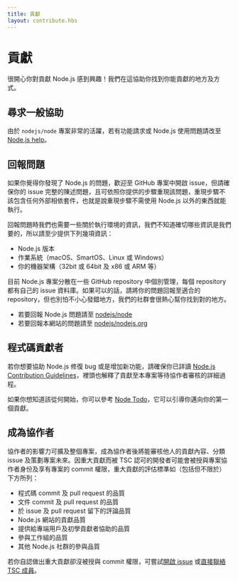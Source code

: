```yaml
---
title: 貢獻
layout: contribute.hbs
---
```


# 貢獻

很開心你對貢獻 Node.js 感到興趣！我們在這協助你找到你能貢獻的地方及方式。

## 尋求一般協助

由於 `nodejs/node` 專案非常的活躍，若有功能請求或 Node.js 使用問題請改至 [Node.js help](https://github.com/nodejs/help/issues)。

## 回報問題

如果你覺得你發現了 Node.js 的問題，歡迎至 GitHub 專案中開啟 issue，但請確保你的 issue 完整的陳述問題，且可依照你提供的步驟重現該問題，重現步驟不該包含任何外部相依套件，也就是說重現步驟不需使用 Node.js 以外的東西就能執行。

回報問題時我們也需要一些關於執行環境的資訊，我們不知道確切哪些資訊是我們要的，所以請至少提供下列幾項資訊：

* Node.js 版本
* 作業系統（macOS、SmartOS、Linux 或 Windows）
* 你的機器架構（32bit 或 64bit 及 x86 或 ARM 等）

目前 Node.js 專案分散在一些 GitHub repository 中個別管理，每個 repository 都有自己的 issue 資料庫。如果可以的話，請將你的問題回報至適合的 repository，但也別怕不小心發錯地方，我們的社群會很熱心幫你找到對的地方。

* 若要回報 Node.js 問題請至 [nodejs/node](https://github.com/nodejs/node)
* 若要回報本網站的問題請至 [nodejs/nodejs.org](https://github.com/nodejs/nodejs.org/issues)

## 程式碼貢獻者

若你想要協助 Node.js 修復 bug 或是增加新功能，請確保你已詳讀 [Node.js Contribution Guidelines](https://github.com/nodejs/node/blob/master/CONTRIBUTING.md#pull-requests)，裡頭也解釋了貢獻至本專案等待協作者審核的詳細過程。

如果你想知道該從何開始，你可以參考 [Node Todo](https://www.nodetodo.org/)，它可以引導你邁向你的第一個貢獻。

## 成為協作者

協作者的影響力可擴及整個專案，成為協作者後將能審核他人的貢獻內容、分類 issue 及策劃專案未來。因重大貢獻而被 TSC 認可的開發者可能會被授與專案協作者身份及享有專案的 commit 權限，重大貢獻的評估標準如（包括但不限於）下方所列：

* 程式碼 commit 及 pull request 的品質
* 文件 commit 及 pull request 的品質
* 於 issue 及 pull request 留下的評論品質
* Node.js 網站的貢獻品質
* 提供給專端用戶及初學貢獻者協助的品質
* 參與工作組的品質
* 其他 Node.js 社群的參與品質

若你自認做出重大貢獻卻沒被授與 commit 權限，可嘗試[開啟 issue](https://github.com/nodejs/TSC/issues) 或[直接聯絡 TSC 成員](https://github.com/nodejs/TSC#current-members)。
